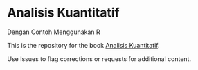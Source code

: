 # Analisis Kuantitatif

Dengan Contoh Menggunakan R

This is the repository for the book [Analisis Kuantitatif](https://bangtedy.github.io/aktif/).  

Use Issues to flag corrections or requests for additional content.

